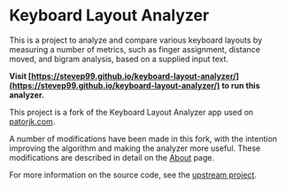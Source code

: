 # Keyboard Layout Analyzer

This is a project to analyze and compare various keyboard layouts by measuring a number of metrics, such as finger assignment, distance moved, and bigram analysis, based on a supplied input text.

**Visit [https://stevep99.github.io/keyboard-layout-analyzer/](https://stevep99.github.io/keyboard-layout-analyzer/) to run this analyzer.**

This project is a fork of the Keyboard Layout Analyzer app used on [patorjk.com](http://patorjk.com). 

A number of modifications have been made in this fork, with the intention improving the algorithm and making the analyzer more useful. These modifications are described in detail on the [About](https://stevep99.github.io/keyboard-layout-analyzer/index.html#/about) page.

For more information on the source code, see the [upstream project](https://github.com/patorjk/keyboard-layout-analyzer).
